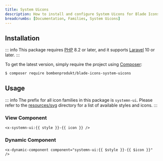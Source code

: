 ```yaml
---
title: System Uicons
description: How to install and configure System Uicons for Blade Icons.
breadcrumbs: [Documentation, Families, System Uicons]
---
```


## Installation

::: info
This package requires [PHP](https://www.php.net/) 8.2 or later, and it supports [Laravel](https://laravel.com/) 10 or later.
:::

To get the latest version, simply require the project using [Composer](https://getcomposer.org/):

```bash
$ composer require bombenprodukt/blade-icons-system-uicons
```

## Usage

::: info
The prefix for all icon families in this package is `systemn-ui`. Please refer to the [resources/svg](https://github.com/faustbrian/blade-icons-system-uicons/tree/main/resources/svg) directory for a list of available styles and icons.
:::

### View Component

```blade
<x-systemn-ui:{{ style }}-{{ icon }} />
```

### Dynamic Component

```blade
<x-dynamic-component component="systemn-ui:{{ $style }}-{{ $icon }}" />
```
